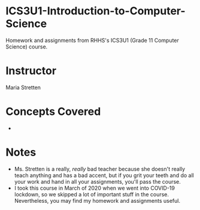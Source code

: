 # ICS3U1-Introduction-to-Computer-Science
Homework and assignments from RHHS's ICS3U1 (Grade 11 Computer Science) course.

# Instructor
Maria Stretten

# Concepts Covered
 - 


# Notes
 - Ms. Stretten is a really, *really* bad teacher because she doesn't really teach anything and has a bad accent, but if you grit your teeth and do all your work and hand in all your assignments, you'll pass the course.
 - I took this course in March of 2020 when we went into COVID-19 lockdown, so we skipped a lot of important stuff in the course. Nevertheless, you may find my homework and assignments useful.
